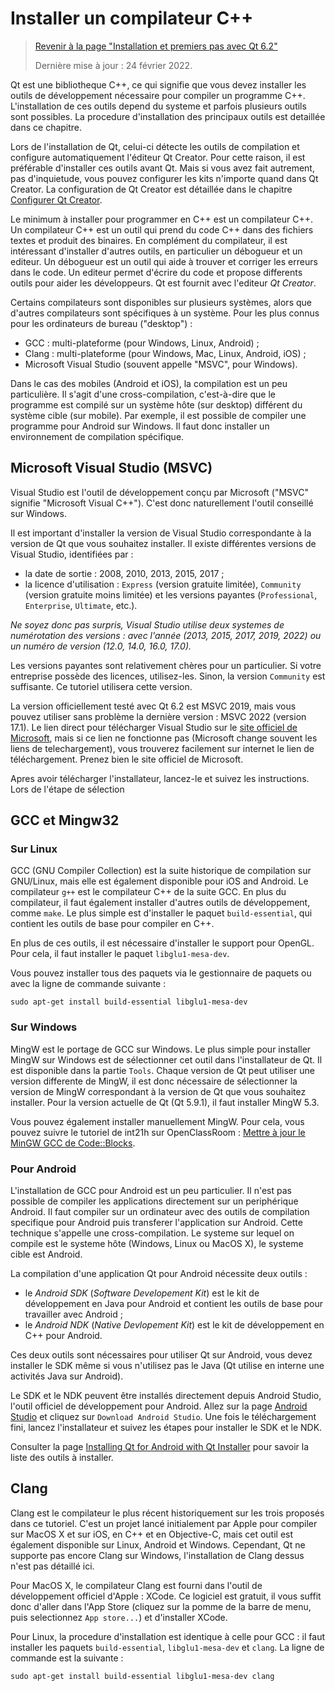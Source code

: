 # Installer un compilateur C++

> [Revenir à la page "Installation et premiers pas avec Qt 6.2"](README.md)
> 
> Dernière mise à jour : 24 février 2022.

Qt est une bibliotheque C++, ce qui signifie que vous devez installer les outils de développement nécessaire pour
compiler un programme C++. L'installation de ces outils depend du systeme et parfois plusieurs outils sont possibles.
La procedure d'installation des principaux outils est detaillée dans ce chapitre.

Lors de l'installation de Qt, celui-ci détecte les outils de compilation et configure automatiquement
l'éditeur Qt Creator. Pour cette raison, il est préférable d'installer ces outils avant Qt. Mais si vous avez fait 
autrement, pas d'inquietude, vous pouvez configurer les kits n'importe quand dans Qt Creator. La configuration de Qt Creator
est détaillée dans le chapitre [Configurer Qt Creator](config.md).

Le minimum à installer pour programmer en C++ est un compilateur C++. Un compilateur C++ est un outil 
qui prend du code C++ dans des fichiers textes et produit des binaires. En complément du compilateur,
il est intéressant d'installer d'autres outils, en particulier un débogueur et un editeur. Un débogueur
est un outil qui aide à trouver et corriger les erreurs dans le code. Un editeur permet 
d'écrire du code et propose differents outils pour aider les développeurs. Qt est fournit avec l'editeur _Qt Creator_.

Certains compilateurs sont disponibles sur plusieurs systèmes, alors que d'autres compilateurs sont spécifiques 
à un système. Pour les plus connus pour les ordinateurs de bureau ("desktop") :

- GCC : multi-plateforme (pour Windows, Linux, Android) ;
- Clang : multi-plateforme (pour Windows, Mac, Linux, Android, iOS) ;
- Microsoft Visual Studio (souvent appelle "MSVC", pour Windows).

Dans le cas des mobiles (Android et iOS), la compilation est un peu particulière. Il s'agit d'une cross-compilation, 
c'est-à-dire que le programme est compilé sur un système hôte (sur desktop) différent du système cible (sur mobile). 
Par exemple, il est possible de compiler une programme pour Android sur Windows. Il faut donc installer un environnement 
de compilation spécifique.

## Microsoft Visual Studio (MSVC)

Visual Studio est l'outil de développement conçu par Microsoft ("MSVC" signifie "Microsoft Visual C++"). C'est donc 
naturellement l'outil conseillé sur Windows.

Il est important d'installer la version de Visual Studio correspondante à la version de Qt que vous souhaitez installer. 
Il existe différentes versions de Visual Studio, identifiées par :

- la date de sortie : 2008, 2010, 2013, 2015, 2017 ;
- la licence d'utilisation : `Express` (version gratuite limitée), `Community` (version gratuite moins limitée) et les versions 
payantes (`Professional`, `Enterprise`, `Ultimate`, etc.).

_Ne soyez donc pas surpris, Visual Studio utilise deux systemes de numérotation des versions : avec l'année (2013, 2015, 2017, 2019, 2022) ou un 
numéro de version (12.0, 14.0, 16.0, 17.0)._

Les versions payantes sont relativement chères pour un particulier. Si votre entreprise possède des licences, utilisez-les. 
Sinon, la version `Community` est suffisante. Ce tutoriel utilisera cette version.

La version officiellement testé avec Qt 6.2 est MSVC 2019, mais vous pouvez utiliser sans problème la dernière version : MSVC 2022 (version 17.1).
Le lien direct pour télécharger Visual Studio sur le [site officiel de Microsoft](https://visualstudio.microsoft.com/fr/downloads/), mais si ce 
lien ne fonctionne pas (Microsoft change souvent les liens de telechargement), vous trouverez facilement sur internet le 
lien de téléchargement. Prenez bien le site officiel de Microsoft.

Apres avoir télécharger l'installateur, lancez-le et suivez les instructions. Lors de l'étape de sélection 

## GCC et Mingw32

### Sur Linux

GCC (GNU Compiler Collection) est la suite historique de compilation sur GNU/Linux, mais elle est également disponible
pour iOS and Android. Le compilateur `g++` est le compilateur C++ de la suite GCC. En plus du compilateur, il faut également
installer d'autres outils de développement, comme `make`. Le plus simple est d'installer le paquet `build-essential`,
qui contient les outils de base pour compiler en C++.

En plus de ces outils, il est nécessaire d'installer le support pour OpenGL. Pour cela, il faut installer le paquet
`libglu1-mesa-dev`.

Vous pouvez installer tous des paquets via le gestionnaire de paquets ou avec la ligne de commande suivante :

```
sudo apt-get install build-essential libglu1-mesa-dev
```

### Sur Windows

MingW est le portage de GCC sur Windows. Le plus simple pour installer MingW sur Windows est de sélectionner cet 
outil dans l'installateur de Qt. Il est disponible dans la partie `Tools`. Chaque version de Qt peut utiliser
une version differente de MingW, il est donc nécessaire de sélectionner la version de MingW correspondant
à la version de Qt que vous souhaitez installer. Pour la version actuelle de Qt (Qt 5.9.1), il faut
installer MingW 5.3.

Vous pouvez également installer manuellement MingW. Pour cela, vous pouvez suivre le tutoriel de int21h sur 
OpenClassRoom : [Mettre à jour le MinGW GCC de 
Code::Blocks](https://openclassrooms.com/forum/sujet/mettre-a-jour-le-mingw-gcc-de-code-blocks).

### Pour Android

L'installation de GCC pour Android est un peu particulier. Il n'est pas possible de compiler les applications
directement sur un periphérique Android. Il faut compiler sur un ordinateur avec des outils de compilation
specifique pour Android puis transferer l'application sur Android. Cette technique s'appelle une 
cross-compilation. Le systeme sur lequel on compile est le systeme hôte (Windows, Linux ou MacOS X), le
systeme cible est Android.

La compilation d'une application Qt pour Android nécessite deux outils :

- le _Android SDK_ (_Software Developement Kit_) est le kit de développement en Java pour Android et contient 
  les outils de base pour travailler avec Android ;
- le _Android NDK_ (_Native Devlopement Kit_) est le kit de développement en C++ pour Android.

Ces deux outils sont nécessaires pour utiliser Qt sur Android, vous devez installer le SDK même si vous n'utilisez
pas le Java (Qt utilise en interne une activités Java sur Android).

Le SDK et le NDK peuvent être installés directement depuis Android Studio, l'outil officiel de développement pour Android.
Allez sur la page [Android Studio](https://developer.android.com/studio/index.html)
et cliquez sur `Download Android Studio`. Une fois le téléchargement fini, lancez l'installateur et suivez les
étapes pour installer le SDK et le NDK.

Consulter la page [Installing Qt for Android with Qt Installer](https://doc.qt.io/qt-6/android-getting-started.html)
pour savoir la liste des outils à installer.

## Clang

Clang est le compilateur le plus récent historiquement sur les trois proposés dans ce tutoriel. C'est un projet lancé initialement
par Apple pour compiler sur MacOS X et sur iOS, en C++ et en Objective-C, mais cet outil est également disponible
sur Linux, Android et Windows. Cependant, Qt ne supporte pas encore Clang sur Windows, l'installation
de Clang dessus n'est pas détaillé ici.

Pour MacOS X, le compilateur Clang est fourni dans l'outil de développement officiel d'Apple : XCode. Ce logiciel
est gratuit, il vous suffit donc d'aller dans l'App Store (cliquez sur la pomme de la barre de menu, puis selectionnez
`App store...`) et d'installer XCode.

Pour Linux, la procedure d'installation est identique à celle pour GCC : il faut installer les paquets `build-essential`, 
`libglu1-mesa-dev` et `clang`. La ligne de commande est la suivante :

```
sudo apt-get install build-essential libglu1-mesa-dev clang
```

